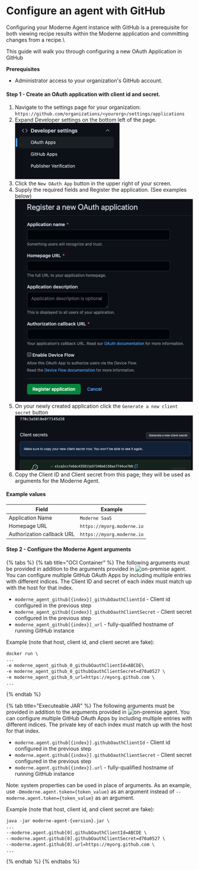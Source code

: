# Configure an agent with GitHub

Configuring your Moderne Agent instance with GitHub is a prerequisite for both viewing recipe results within the Moderne application and committing changes from a recipe.\


This guide will walk you through configuring a new OAuth Application in GitHub

**Prerequisites**

* Administrator access to your organization's GitHub account.

#### Step 1 - Create an OAuth application with client id and secret.

1. Navigate to the settings page for your organization: `https://github.com/organizations/<yourorg>/settings/applications`
2. Expand Developer settings on the bottom left of the page.![](<../../.gitbook/assets/Screen Shot 2022-05-19 at 12.56.51 PM.png>)
3. Click the `New OAuth App` button in the upper right of your screen.
4. Supply the required fields and Register the application.  (See examples below)                                  ![](<../../.gitbook/assets/Screen Shot 2022-05-19 at 1.01.11 PM.png>)
5. On your newly created application click the `Generate a new client secret` button\
   ![](<../../.gitbook/assets/Screen Shot 2022-05-19 at 1.17.35 PM.png>)
6. Copy the Client ID and Client secret from this page; they will be used as arguments for the Moderne Agent. &#x20;

#### **Example values**

| Field                      | Example                    |
| -------------------------- | -------------------------- |
| Application Name           | `Moderne SaaS`             |
| Homepage URL               | `https://myorg.moderne.io` |
| Authorization callback URL | `https://myorg.moderne.io` |

#### Step 2 - Configure the Moderne Agent arguments

{% tabs %}
{% tab title="OCI Container" %}
The following arguments must be provided in addition to the arguments provided in ![on-premise agent](./). You can configure multiple GitHub OAuth Apps by including multiple entries with different indices. The Client ID and secret of each index must match up with the host for that index.

* `moderne_agent_github[{index}]_githubOauthClientId` - Client id configured in the previous step
* `moderne_agent_github[{index}]_githubOauthClientSecret` - Client secret configured in the previous step
* `moderne_agent_github[{index}]_url` - fully-qualified hostname of running GitHub instance



Example (note that host, client id,  and client secret are fake):

```
docker run \
...
-e moderne_agent_github_0_githubOauthClientId=ABCDE\
-e moderne_agent_github_0_githubOauthClientSecret=d70a0527 \
-e moderne_agent_github_0_url=https://myorg.github.com \
...
```
{% endtab %}

{% tab title="Executeable JAR" %}
The following arguments must be provided in addition to the arguments provided in ![on-premise agent](./). You can configure multiple GitHub OAuth Apps by including multiple entries with different indices. The private key of each index must match up with the host for that index.

* `moderne.agent.github[{index}].githubOauthClientId` - Client id configured in the previous step
* `moderne.agent.github[{index}].githubOauthClientSecret` - Client secret configured in the previous step
* `moderne.agent.github[{index}].url` - fully-qualified hostname of running GitHub instance

Note: system properties can be used in place of arguments. As an example, use `-Dmoderne.agent.token={token_value}` as an argument instead of `--moderne.agent.token={token_value}` as an argument.

Example (note that host, client id,  and client secret are fake):

```
java -jar moderne-agent-{version}.jar \
...
--moderne.agent.github[0].githubOauthClientId=ABCDE \
--moderne.agent.github[0].githubOauthClientSecret=d70a0527 \
--moderne.agent.github[0].url=https://myorg.github.com \
...
```
{% endtab %}
{% endtabs %}

